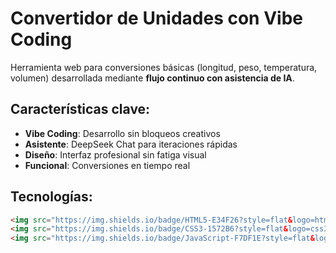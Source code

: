 # Convertidor de Unidades con Vibe Coding

Herramienta web para conversiones básicas (longitud, peso, temperatura, volumen) desarrollada mediante **flujo continuo con asistencia de IA**.

## Características clave:
- **Vibe Coding**: Desarrollo sin bloqueos creativos  
- **Asistente**: DeepSeek Chat para iteraciones rápidas  
- **Diseño**: Interfaz profesional sin fatiga visual  
- **Funcional**: Conversiones en tiempo real  

## Tecnologías:
```html
<img src="https://img.shields.io/badge/HTML5-E34F26?style=flat&logo=html5&logoColor=white" alt="HTML5">
<img src="https://img.shields.io/badge/CSS3-1572B6?style=flat&logo=css3&logoColor=white" alt="CSS3"> 
<img src="https://img.shields.io/badge/JavaScript-F7DF1E?style=flat&logo=javascript&logoColor=black" alt="JavaScript">

